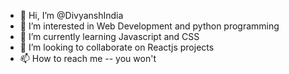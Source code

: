 - 👋 Hi, I’m @DivyanshIndia
- 👀 I’m interested in Web Development and python programming
- 🌱 I’m currently learning Javascript and CSS 
- 💞️ I’m looking to collaborate on Reactjs projects
- 📫 How to reach me  -- you won't

<!---
DivyanshIndia/DivyanshIndia is a ✨ special ✨ repository because its `README.md` (this file) appears on your GitHub profile.
You can click the Preview link to take a look at your changes.
--->
